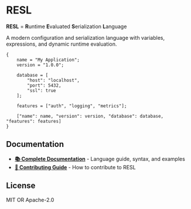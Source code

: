 # RESL

**RESL** = **R**untime **E**valuated **S**erialization **L**anguage

A modern configuration and serialization language with variables, expressions, and dynamic runtime evaluation.

```resl
{
    name = "My Application";
    version = "1.0.0";

    database = [
        "host": "localhost",
        "port": 5432,
        "ssl": true
    ];

    features = ["auth", "logging", "metrics"];

    ["name": name, "version": version, "database": database, "features": features]
}
```

## Documentation

- **[📚 Complete Documentation](https://decipher3114.github.io/resl/)** - Language guide, syntax, and examples
- **[🔧 Contributing Guide](https://github.com/decipher3114/resl/blob/main/CONTRIBUTING.md)** - How to contribute to RESL

## License

MIT OR Apache-2.0

